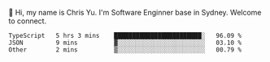 👋 Hi, my name is Chris Yu. I'm Software Enginner base in Sydney. Welcome to connect.

<!--START_SECTION:waka-->

```text
TypeScript   5 hrs 3 mins    ████████████████████████░   96.09 %
JSON         9 mins          ▓░░░░░░░░░░░░░░░░░░░░░░░░   03.10 %
Other        2 mins          ▒░░░░░░░░░░░░░░░░░░░░░░░░   00.79 %
```

<!--END_SECTION:waka-->
